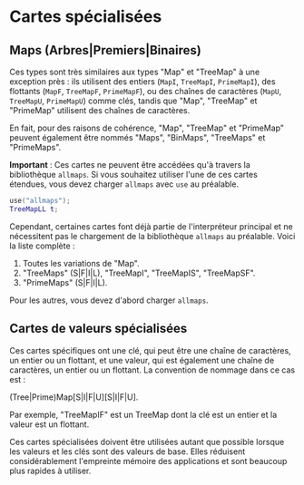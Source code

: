 # Cartes spécialisées

## Maps (Arbres|Premiers|Binaires)

Ces types sont très similaires aux types "Map" et "TreeMap" à une exception près : ils utilisent des entiers (`MapI`, `TreeMapI`, `PrimeMapI`), des flottants (`MapF`, `TreeMapF`, `PrimeMapF`), ou des chaînes de caractères (`MapU`, `TreeMapU`, `PrimeMapU`) comme clés, tandis que "Map", "TreeMap" et "PrimeMap" utilisent des chaînes de caractères.

En fait, pour des raisons de cohérence, "Map", "TreeMap" et "PrimeMap" peuvent également être nommés "Maps", "BinMaps", "TreeMaps" et "PrimeMaps".

**Important** : Ces cartes ne peuvent être accédées qu'à travers la bibliothèque `allmaps`. Si vous souhaitez utiliser l'une de ces cartes étendues, vous devez charger `allmaps` avec `use` au préalable.

```lua
use("allmaps");
TreeMapLL t;
```

Cependant, certaines cartes font déjà partie de l'interpréteur principal et ne nécessitent pas le chargement de la bibliothèque `allmaps` au préalable. Voici la liste complète :

1) Toutes les variations de "Map".
2) "TreeMaps" (S|F|I|L), "TreeMapI", "TreeMapIS", "TreeMapSF".
3) "PrimeMaps" (S|F|I|L).

Pour les autres, vous devez d'abord charger `allmaps`.

## Cartes de valeurs spécialisées

Ces cartes spécifiques ont une clé, qui peut être une chaîne de caractères, un entier ou un flottant, et une valeur, qui est également une chaîne de caractères, un entier ou un flottant. La convention de nommage dans ce cas est :

(Tree|Prime)Map[S|I|F|U][S|I|F|U].

Par exemple, "TreeMapIF" est un TreeMap dont la clé est un entier et la valeur est un flottant.

Ces cartes spécialisées doivent être utilisées autant que possible lorsque les valeurs et les clés sont des valeurs de base. Elles réduisent considérablement l'empreinte mémoire des applications et sont beaucoup plus rapides à utiliser.